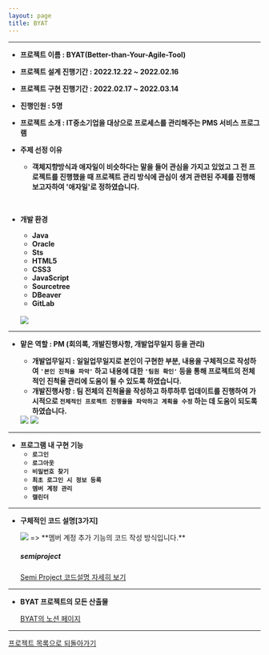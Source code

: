 ```yaml
---
layout: page
title: BYAT
---
```

***

- **프로젝트 이름 : BYAT(Better-than-Your-Agile-Tool)**  

- **프로젝트 설계 진행기간 : 2022.12.22 ~ 2022.02.16**
- **프로젝트 구현 진행기간 : 2022.02.17 ~ 2022.03.14**

- **진행인원 : 5명**

- **프로젝트 소개 : IT중소기업을 대상으로 프로세스를 관리해주는 PMS 서비스 프로그램**

- **주제 선정 이유**
  - **객체지향방식과 애자일이 비슷하다는 말을 들어 관심을 가지고 있었고 그 전 프로젝트를 진행했을 때
      프로젝트 관리 방식에 관심이 생겨 관련된 주제를 진행해보고자하여 '애자일'로 정하였습니다.**  
<br/>

<!-- - **애자일 기반 협업툴을 워터풀 방식으로 구현한 이유**
  - **애자일의 스프린터는 보통 2~4주의 기간을 가지지만 저희는 3~4주라는 짧은 구현기간을 가졌고 `애자일 방식은
      장기적인 프로젝트에 적합`하기 떄문에 워터폴 방식으로 구현하였습니다.**  
<br/>       -->

- **개발 환경**
  - **Java**
  - **Oracle**
  - **Sts** 
  - **HTML5**
  - **CSS3**
  - **JavaScript** 
  - **Sourcetree** 
  - **DBeaver**
  - **GitLab**
  
  <br/>
  
  <img src="../img/semiTools.png">

***

- **맡은 역할 : PM (회의록, 개발진행사항, 개발업무일지 등을 관리)**

  * **개발업무일지 : 일일업무일지로 본인이 구현한 부분, 내용을 구체적으로 작성하여 `'본인 진척율 파악'` 하고 내용에 대한 `'팀원 확인'` 등을 통해 프로젝트의 전체적인 진척율 관리에 도움이 될 수 있도록 하였습니다.**
  * **개발진행사항 : 팀 전체의 진척율을 작성하고 하루하루 업데이트를 진행하여 가시적으로 `전체적인 프로젝트 진행율을 파악하고 계획을 수정` 하는 데 도움이 되도록 하였습니다.**

  <img src="../img/SemiMeetingLog.png">

  <img src="../img/SemiProgress.png">

<!--   <img src="../img/semiIssueTracking.png"> -->


<!-- ***

- **팀원 한마디 : '적극적이며 의사소통이 활발한 팀원'**

  <img src="../img/semiProjectTeamIntroduce.png">

 -->

***

- **프로그램 내 구현 기능** 
  - **`로그인`** 
  - **`로그아웃`**
  - **`비밀번호 찾기`**
  - **`최초 로그인 시 정보 등록`**
  - **`멤버 계정 관리`**
  - **`캘린더`** 

<!-- 
- **프로그램 내 구현 기능** 
  - **로그인  : 일반 멤버,관리자 등 사용자가 로그인 할 수 있도록 하는 목적을 가진 기능** 
  - **로그아웃 : 일반 멤버, 관리자 등 사용자가 로그아웃 할 수 있도록 하는  목적을 가진 기능**
  - **비밀번호 찾기 : 일반 멤버가 비밀번호를 잊어버렸을 경우 비밀번호를 찾고 변경할 수 있도록 하는  목적을 가진 기능**
  - **최초 로그인 시 정보 등록 : 최초 로그인 시 사용자의 정보를 강제로 등록할 수 있도록 하는  목적을 가진 기능**
  - **멤버 계정 관리 :  관리자가 멤버 계정 추가 , 수정, 삭제 할 수 있도록 하는  목적을 가진 기능**
  - **캘린더 : 일반 멤버, 관리자 등 사용자가 일정을 조회, 생성, 수정, 삭제 할 수 있도록 하는 목적을 가진 기능** 
   -->
***

- **구체적인 코드 설명[3가지]**

  <img src="../img/semiProjectManagementRegist4.png">
  => **멤버 계정 추가 기능의 코드 작성 방식입니다.**  


  ##### semiproject  
  [Semi Project 코드설명 자세히 보기](semiprojectcode.md)  

***

- **BYAT 프로젝트의 모든 산출물**  

  [BYAT의 노션 페이지](https://sudden-milk-758.notion.site/BYAT-Better-than-Your-Agile-Tool-552b6c9a4c99460abae451fdb6a1c3cf)


***

[프로젝트 목록으로 되돌아가기](https://leesohyeon96.github.io/projects/)
